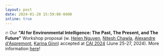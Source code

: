 ```yaml
---
layout: post
date: 2024-01-20 15:59:00-0400
inline: true
---
```


:fire: Our **"AI for Environmental Intelligence: The Past, The Present, and The Future"** Workshop proposal (w. [Helen Nguyen](https://healtheng.illinois.edu/people/thanhnguyen), [Nitesh Chawla](https://niteshchawla.nd.edu/), [Alexandre d'Aspremont](https://www.di.ens.fr/~aspremon/), [Karina Ginn](https://cde.nus.edu.sg/cee/staff/gin-yew-hoong-karina/)) accepted at [CAI 2024](https://ieeecai.org/2024) (June 25-27, 2024). More information [here](https://cai2024-ai4e.github.io/)!
